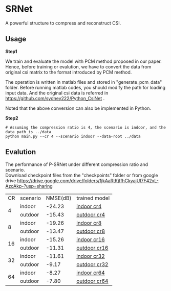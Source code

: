 # SRNet
A powerful structure to compress and reconstruct CSI.
## Usage
**Step1**

We train and evaluate the model with PCM method proposed in our paper. Hence, before training or evalution, we have to convert the data from original csi matrix to the format introduced by PCM method. 

The operation is written in matlab files and stored in "generate_pcm_data" folder. Before running matlab codes, you should modify the path for loading input data. And the original csi data is referred in https://github.com/sydney222/Python_CsiNet .

Noted that the above conversion can also be implemented in Python.

**Step2**
```
# Assuming the compression ratio is 4, the scenario is indoor, and the data path is ../data
python main.py --cr 4 --scenario indoor --data-root ../data
```
## Evalution
The performance of P-SRNet under different compression ratio and scenario.  
Download checkpoint files from the "checkpoints" folder or from google drive https://drive.google.com/drive/folders/1jkAaRtKjffhCkyajUI7F42xL-AzoAkp-?usp=sharing
<table>
    <tr>
        <td>CR</td> 
        <td>scenario</td> 
        <td>NMSE(dB)</td>
        <td>trained model</td>
   </tr>
    <tr>
        <td rowspan="2">4</td>    
        <td >indoor</td>  
        <td >-24.23</td>
        <td ><a href="https://github.com/MoliaChen/SRNet/blob/main/checkpoints/indoor_4.pth">indoor cr4</a></td>
    </tr>
    <tr>
        <td >outdoor</td>
        <td >-15.43</td>
        <td ><a href="https://github.com/MoliaChen/SRNet/blob/main/checkpoints/outdoor_4.pth">outdoor cr4</a></td>
    </tr>
    <tr>
          <td rowspan="2">8</td>    
          <td >indoor</td>  
          <td >-19.26</td>  
          <td ><a href="https://github.com/MoliaChen/SRNet/blob/main/checkpoints/indoor_8.pth">indoor cr8</a></td>
      </tr>
      <tr>
          <td >outdoor</td>
          <td >-13.47</td>
          <td ><a href="https://github.com/MoliaChen/SRNet/blob/main/checkpoints/outdoor_8.pth">outdoor cr8</a></td>
      </tr>
    <tr>
          <td rowspan="2">16</td>    
          <td >indoor</td>  
          <td >-15.26</td>  
           <td ><a href="https://github.com/MoliaChen/SRNet/blob/main/checkpoints/indoor_16.pth">indoor cr16</a></td>
      </tr>
      <tr>
          <td >outdoor</td>
          <td >-11.31</td>
          <td ><a href="https://github.com/MoliaChen/SRNet/blob/main/checkpoints/outdoor_16.pth">outdoor cr16</a></td>
      </tr>
      <tr>
          <td rowspan="2">32</td>    
          <td >indoor</td>  
          <td >-11.61</td>  
          <td ><a href="https://github.com/MoliaChen/SRNet/blob/main/checkpoints/indoor_32.pth">indoor cr32</a></td>
      </tr>
      <tr>
          <td >outdoor</td>
          <td >-9.17</td>
          <td ><a href="https://github.com/MoliaChen/SRNet/blob/main/checkpoints/outdoor_32.pth">outdoor cr32</a></td>
      </tr>
     <tr>
          <td rowspan="2">64</td>    
          <td >indoor</td>  
          <td >-8.27</td> 
         <td ><a href="https://github.com/MoliaChen/SRNet/blob/main/checkpoints/indoor_64.pth">indoor cr64</a></td>
      </tr>
      <tr>
          <td >outdoor</td>
          <td >-7.80</td>
          <td ><a href="https://github.com/MoliaChen/SRNet/blob/main/checkpoints/outdoor_64.pth">outdoor cr64</a></td>
      </tr>
</table>
